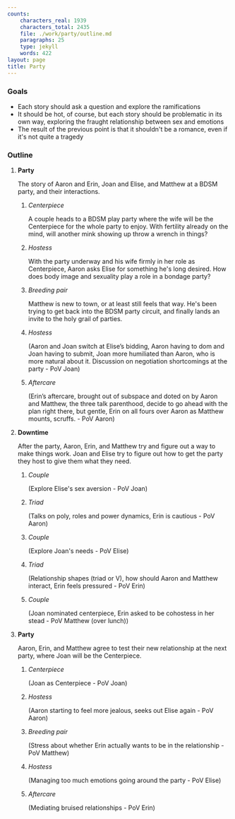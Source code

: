 ```yaml
---
counts:
    characters_real: 1939
    characters_total: 2435
    file: ./work/party/outline.md
    paragraphs: 25
    type: jekyll
    words: 422
layout: page
title: Party
---
```


### Goals

* Each story should ask a question and explore the ramifications
* It should be hot, of course, but each story should be problematic in its own way, exploring the fraught relationship between sex and emotions
* The result of the previous point is that it shouldn't be a romance, even if it's not quite a tragedy

### Outline

1. **Party**

    The story of Aaron and Erin, Joan and Elise, and Matthew at a BDSM party, and their interactions.

    1. *Centerpiece*

        A couple heads to a BDSM play party where the wife will be the Centerpiece for the whole party to enjoy. With fertility already on the mind, will another mink showing up throw a wrench in things?
    2. *Hostess*

        With the party underway and his wife firmly in her role as Centerpiece, Aaron asks Elise for something he's long desired. How does body image and sexuality play a role in a bondage party?
    3. *Breeding pair*

        Matthew is new to town, or at least still feels that way. He's been trying to get back into the BDSM party circuit, and finally lands an invite to the holy grail of parties.
    4. *Hostess*

        (Aaron and Joan switch at Elise’s bidding, Aaron having to dom and Joan having to submit, Joan more humiliated than Aaron, who is more natural about it. Discussion on negotiation shortcomings at the party - PoV Joan)
    5. *Aftercare*

        (Erin’s aftercare, brought out of subspace and doted on by Aaron and Matthew, the three talk parenthood, decide to go ahead with the plan right there, but gentle, Erin on all fours over Aaron as Matthew mounts, scruffs. - PoV Aaron)
2. **Downtime**

    After the party, Aaron, Erin, and Matthew try and figure out a way to make things work. Joan and Elise try to figure out how to get the party they host to give them what they need.

    1. *Couple*

        (Explore Elise's sex aversion - PoV Joan)
    2. *Triad*

        (Talks on poly, roles and power dynamics, Erin is cautious - PoV Aaron)
    3. *Couple*

        (Explore Joan's needs - PoV Elise)
    4. *Triad*

        (Relationship shapes (triad or V), how should Aaron and Matthew interact, Erin feels pressured - PoV Erin)
    5. *Couple*

        (Joan nominated centerpiece, Erin asked to be cohostess in her stead - PoV Matthew (over lunch))
3. **Party**

    Aaron, Erin, and Matthew agree to test their new relationship at the next party, where Joan will be the Centerpiece.

    1. *Centerpiece*

        (Joan as Centerpiece - PoV Joan)
    2. *Hostess*

        (Aaron starting to feel more jealous, seeks out Elise again - PoV Aaron)
    3. *Breeding pair*

        (Stress about whether Erin actually wants to be in the relationship - PoV Matthew)
    4. *Hostess*

        (Managing too much emotions going around the party - PoV Elise)
    5. *Aftercare*

        (Mediating bruised relationships - PoV Erin)
